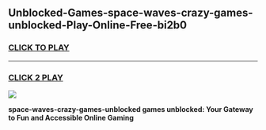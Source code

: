 
## Unblocked-Games-space-waves-crazy-games-unblocked-Play-Online-Free-bi2b0
<h3>
<a href="https://premium76.site?title=space-waves-crazy-games-unblocked&ref=26A">CLICK TO PLAY</a></h3>
<hr>

<h3>
<a href="https://premium76.site?title=space-waves-crazy-games-unblocked&ref=26A">CLICK 2 PLAY</a>
  
</h3>

<a href="https://premium76.site?title=space-waves-crazy-games-unblocked&ref=26A"><img src="https://clearcache.store/games.png"></a>


**space-waves-crazy-games-unblocked games unblocked: Your Gateway to Fun and Accessible Online Gaming**
